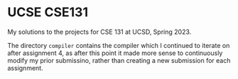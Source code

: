 # UCSE CSE131

My solutions to the projects for CSE 131 at UCSD, Spring 2023.

The directory `compiler` contains the compiler which I continued to iterate on
after assignment 4, as after this point it made more sense to continuously
modify my prior submissino, rather than creating a new submission for each
assignment.
